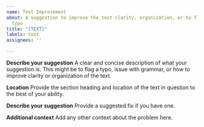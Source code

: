 ```yaml
---
name: Text Improvement
about: A suggestion to improve the text clarity, organization, or to flag a simple
  typo
title: "[TEXT]"
labels: text
assignees: ''

---
```


**Describe your suggestion**
A clear and concise description of what your suggestion is. This might be to flag a typo, issue with grammar, or how to improve clarity or organization of the text.

**Location**
Provide the section heading and location of the text in question to the best of your ability.

**Describe your suggestion**
Provide a suggested fix if you have one.

**Additional context**
Add any other context about the problem here.
